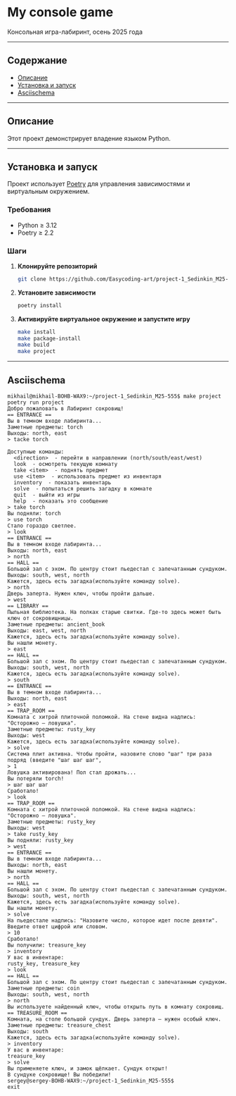 # My console game

Консольная игра-лабиринт, осень 2025 года

---

## Содержание

- [Описание](#-описание)
- [Установка и запуск](#-установка-и-запуск)
- [Asciischema](#Asciischema)

---

## Описание

Этот проект демонстрирует владение языком Python.

---

## Установка и запуск

Проект использует [Poetry](https://python-poetry.org/) для управления зависимостями и виртуальным окружением.

### Требования
- Python ≥ 3.12
- Poetry ≥ 2.2

### Шаги

1. **Клонируйте репозиторий**
   ```bash
   git clone https://github.com/Easycoding-art/project-1_Sedinkin_M25-555.git
   ```

2. **Установите зависимости**
   ```bash
   poetry install
   ```

3. **Активируйте виртуальное окружение и запустите игру**
   ```bash
   make install
   make package-install
   make build
   make project
   ```

---

## Asciischema

```
mikhail@mikhail-BOHB-WAX9:~/project-1_Sedinkin_M25-555$ make project
poetry run project
Добро пожаловать в Лабиринт сокровищ!
== ENTRANCE ==
Вы в темном входе лабиринта...
Заметные предметы: torch
Выходы: north, east
> tacke torch

Доступные команды:
  <direction>  - перейти в направлении (north/south/east/west)
  look  - осмотреть текущую комнату
  take <item>  - поднять предмет
  use <item>  - использовать предмет из инвентаря
  inventory  - показать инвентарь
  solve  - попытаться решить загадку в комнате
  quit  - выйти из игры
  help  - показать это сообщение
> take torch
Вы подняли: torch
> use torch
Cтало гораздо светлее.
> look
== ENTRANCE ==
Вы в темном входе лабиринта...
Выходы: north, east
> north
== HALL ==
Большой зал с эхом. По центру стоит пьедестал с запечатанным сундуком.
Выходы: south, west, north
Кажется, здесь есть загадка(используйте команду solve).
> north
Дверь заперта. Нужен ключ, чтобы пройти дальше.
> west
== LIBRARY ==
Пыльная библиотека. На полках старые свитки. Где-то здесь может быть ключ от сокровищницы.
Заметные предметы: ancient_book
Выходы: east, west, north
Кажется, здесь есть загадка(используйте команду solve).
Вы нашли монету.
> east
== HALL ==
Большой зал с эхом. По центру стоит пьедестал с запечатанным сундуком.
Выходы: south, west, north
Кажется, здесь есть загадка(используйте команду solve).
> south
== ENTRANCE ==
Вы в темном входе лабиринта...
Выходы: north, east
> east
== TRAP_ROOM ==
Комната с хитрой плиточной поломкой. На стене видна надпись: "Осторожно — ловушка".
Заметные предметы: rusty_key
Выходы: west
Кажется, здесь есть загадка(используйте команду solve).
> solve
Система плит активна. Чтобы пройти, назовите слово "шаг" три раза подряд (введите "шаг шаг шаг",
> 1
Ловушка активирована! Пол стал дрожать...
Вы потеряли torch!
> шаг шаг шаг
Сработало!
> look
== TRAP_ROOM ==
Комната с хитрой плиточной поломкой. На стене видна надпись: "Осторожно — ловушка".
Заметные предметы: rusty_key
Выходы: west
> take rusty_key
Вы подняли: rusty_key
> west
== ENTRANCE ==
Вы в темном входе лабиринта...
Выходы: north, east
Вы нашли монету.
> north
== HALL ==
Большой зал с эхом. По центру стоит пьедестал с запечатанным сундуком.
Выходы: south, west, north
Кажется, здесь есть загадка(используйте команду solve).
Вы нашли монету.
> solve
На пьедестале надпись: "Назовите число, которое идет после девяти". Введите ответ цифрой или словом.
> 10
Сработало!
Вы получили: treasure_key
> inventory
У вас в инвентаре:
rusty_key, treasure_key
> look
== HALL ==
Большой зал с эхом. По центру стоит пьедестал с запечатанным сундуком.
Заметные предметы: coin
Выходы: south, west, north
> north
Вы используете найденный ключ, чтобы открыть путь в комнату сокровищ.
== TREASURE_ROOM ==
Комната, на столе большой сундук. Дверь заперта — нужен особый ключ.
Заметные предметы: treasure_chest
Выходы: south
Кажется, здесь есть загадка(используйте команду solve).
> inventory
У вас в инвентаре:
treasure_key
> solve
Вы применяете ключ, и замок щёлкает. Сундук открыт!
В сундуке сокровище! Вы победили!
sergey@sergey-BOHB-WAX9:~/project-1_Sedinkin_M25-555$
exit
```
